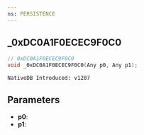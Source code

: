 ```yaml
---
ns: PERSISTENCE
---
```

## _0xDC0A1F0ECEC9F0C0

```c
// 0xDC0A1F0ECEC9F0C0
void _0xDC0A1F0ECEC9F0C0(Any p0, Any p1);
```

```
NativeDB Introduced: v1207
```

## Parameters
* **p0**:
* **p1**:
